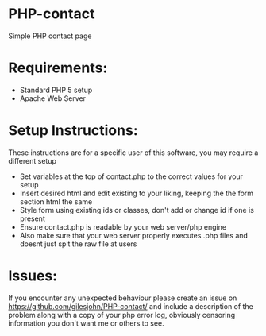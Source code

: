 # PHP-contact
Simple PHP contact page

# Requirements:
 - Standard PHP 5 setup
 - Apache Web Server

# Setup Instructions:
These instructions are for a specific user of this software, you may require a different setup
 - Set variables at the top of contact.php to the correct values for your setup
 - Insert desired html and edit existing to your liking, keeping the the form section html the same
 - Style form using existing ids or classes, don't add or change id if one is present
 - Ensure contact.php is readable by your web server/php engine
 - Also make sure that your web server properly executes .php files and doesnt just spit the raw file at users
 
# Issues:
If you encounter any unexpected behaviour please create an issue on https://github.com/gilesjohn/PHP-contact/ and include a description of the problem along with a copy of your php error log, obviously censoring information you don't want me or others to see.
